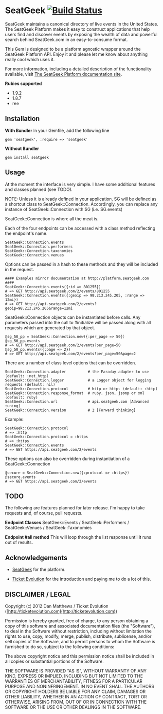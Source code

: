 SeatGeek [![Build Status](https://secure.travis-ci.org/seatshare/seatgeek.png)](http://travis-ci.org/seatshare/seatgeek)
========
SeatGeek maintains a canonical directory of live events in the United States. The SeatGeek Platform makes it easy to construct applications that help users find and discover events by exposing the wealth of data and powerful search behind SeatGeek.com in an easy-to-consume format.

This Gem is designed to be a platform agnostic wrapper around the SeatGeek Platform API. Enjoy it and please let me know about anything really cool which uses it.

For more information, including a detailed description of the functionality available, visit [The SeatGeek Platform documentation site](http://platform.seatgeek.com).

**Rubies supported**

- 1.9.2
- 1.8.7
- ree

Installation
------------

**With Bundler**
In your Gemfile, add the following line

    gem 'seatgeek', :require => 'seatgeek'

**Without Bundler**

    gem install seatgeek

Usage
-----
At the moment the interface is very simple. I have some additional features and classes planned (see TODO).

NOTE: Unless it is already defined in your application, SG will be defined as a shortcut class to SeatGeek::Connection. Accordingly, you can replace any instance of SeatGeek::Connection with SG (i.e. SG.events)

SeatGeek::Connection is where all the meat is.

Each of the four endpoints can be accessed with a class method reflecting the endpoint's name.

    SeatGeek::Connection.events
    SeatGeek::Connection.performers
    SeatGeek::Connection.taxonomies
    SeatGeek::Connection.venues

Options can be passed in a hash to these methods and they will be included in the request.

    #### Examples mirror documentation at http://platform.seatgeek.com ####
    SeatGeek::Connection.events({:id => 801255})
    # => GET http://api.seatgeek.com/2/events/801255
    SeatGeek::Connection.events({:geoip => 98.213.245.205, :range => 12mi})
    # => GET http://api.seatgeek.com/2/events?geoip=98.213.245.205&range=12mi

SeatGeek::Connection objects can be instantiated before calls. Any parameters passed into the call to #initialize will be passed along with all requests which are generated by that object.

    @sg_50_pp = SeatGeek::Connection.new({:per_page => 50})
    @sg_50_pp.events
    # => GET http://api.seatgeek.com/2/events?per_page=50
    @sg_50_pp.events({:page => 2})
    # => GET http://api.seatgeek.com/2/events?per_page=50&page=2

There are a number of class level options that can be overridden.

    SeatGeek::Connection.adapter          # the Faraday adapter to use (default: :net_http)
    SeatGeek::Connection.logger           # a Logger object for logging requests (default: nil)
    SeatGeek::Connection.protocol         # http or https (default: :http)
    SeatGeek::Connection.response_format  # ruby, json, jsonp or xml (default: ruby)
    SeatGeek::Connection.url              # api.seatgeek.com [Advanced tuning]
    SeatGeek::Connection.version          # 2 [Forward thinking]

Example:

    SeatGeek::Connection.protocol
    # => :http
    SeatGeek::Connection.protocol = :https
    # => :https
    SeatGeek::Connection.events
    # => GET https://api.seatgeek.com/2/events

These options can also be overridden during instantiation of a SeatGeek::Connection

    @secure = SeatGeek::Connection.new({:protocol => :https})
    @secure.events
    # => GET https://api.seatgeek.com/2/events

TODO
----
The following are features planned for later release. I'm happy to take requests and, of course, pull requests.

**Endpoint Classes**
SeatGeek::Events / SeatGeek::Performers / SeatGeek::Venues / SeatGeek::Taxonomies

**Endpoint #all method**
This will loop through the list response until it runs out of results.

Acknowledgements
----------------

 - [SeatGeek](http://seatgeek.com) for the platform.

 - [Ticket Evolution](http://ticketevolution.com) for the introduction and paying me to do a lot of this.

DISCLAIMER / LEGAL
------------------
Copyright (c) 2012 Dan Matthews / Ticket Evolution ([http://ticketevolution.com](http://ticketevolution.com))

Permission is hereby granted, free of charge, to any person obtaining a copy of this software and associated documentation files (the "Software"), to deal in the Software without restriction, including without limitation the rights to use, copy, modify, merge, publish, distribute, sublicense, and/or sell copies of the Software, and to permit persons to whom the Software is furnished to do so, subject to the following conditions:

The above copyright notice and this permission notice shall be included in all copies or substantial portions of the Software.

THE SOFTWARE IS PROVIDED "AS IS", WITHOUT WARRANTY OF ANY KIND, EXPRESS OR IMPLIED, INCLUDING BUT NOT LIMITED TO THE WARRANTIES OF MERCHANTABILITY, FITNESS FOR A PARTICULAR PURPOSE AND NONINFRINGEMENT. IN NO EVENT SHALL THE AUTHORS OR COPYRIGHT HOLDERS BE LIABLE FOR ANY CLAIM, DAMAGES OR OTHER LIABILITY, WHETHER IN AN ACTION OF CONTRACT, TORT OR OTHERWISE, ARISING FROM, OUT OF OR IN CONNECTION WITH THE SOFTWARE OR THE USE OR OTHER DEALINGS IN THE SOFTWARE.
